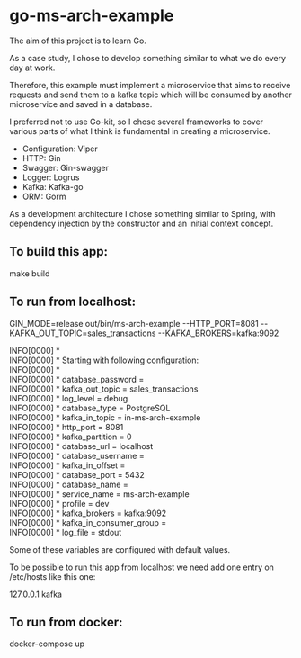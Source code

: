# go-ms-arch-example

The aim of this project is to learn Go.

As a case study, I chose to develop something similar to what we do every day at work.

Therefore, this example must implement a microservice that aims to receive requests and send them to a kafka topic which will be consumed by another microservice and saved in a database.

I preferred not to use Go-kit, so I chose several frameworks to cover various parts of what I think is fundamental in creating a microservice.

- Configuration: Viper
- HTTP: Gin
- Swagger: Gin-swagger
- Logger: Logrus
- Kafka: Kafka-go
- ORM: Gorm

As a development architecture I chose something similar to Spring, with dependency injection by the constructor and an initial context concept.

## To build this app:

make build

## To run from localhost:

GIN_MODE=release out/bin/ms-arch-example --HTTP_PORT=8081 --KAFKA_OUT_TOPIC=sales_transactions --KAFKA_BROKERS=kafka:9092

INFO[0000] *                                            
INFO[0000] * Starting with following configuration:     
INFO[0000] *                                            
INFO[0000] * database_password =                        
INFO[0000] * kafka_out_topic = sales_transactions       
INFO[0000] * log_level = debug                          
INFO[0000] * database_type = PostgreSQL                 
INFO[0000] * kafka_in_topic = in-ms-arch-example        
INFO[0000] * http_port = 8081                           
INFO[0000] * kafka_partition = 0                        
INFO[0000] * database_url = localhost                   
INFO[0000] * database_username =                        
INFO[0000] * kafka_in_offset =                          
INFO[0000] * database_port = 5432                       
INFO[0000] * database_name =                            
INFO[0000] * service_name = ms-arch-example             
INFO[0000] * profile = dev                              
INFO[0000] * kafka_brokers = kafka:9092                 
INFO[0000] * kafka_in_consumer_group =                  
INFO[0000] * log_file = stdout 

Some of these variables are configured with default values.

To be possible to run this app from localhost we need add one entry on /etc/hosts like this one:

127.0.0.1   kafka

## To run from docker:

docker-compose up
